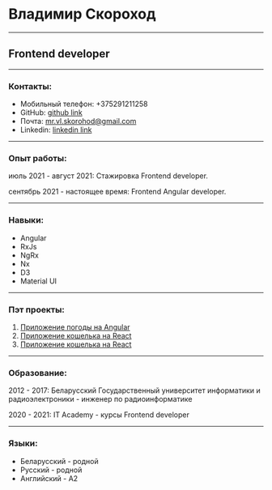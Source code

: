 # Владимир Скороход

********* 
## Frontend developer

*********

### Контакты: 
* Мобильный телефон: +375291211258
* GitHub: [github link](https://github.com/MrSkorohod) 
* Почта: mr.vl.skorohod@gmail.com
* Linkedin: [linkedin link](https://linkedin.com/in/vladimir-skorohod-90977b202)

********* 

### Опыт работы: 
июль 2021 - август 2021: Стажировка Frontend developer.

сентябрь 2021 - настоящее время: Frontend Angular developer.

*********

### Навыки:
- Angular
- RxJs
- NgRx
- Nx
- D3
- Material UI 

*********

### Пэт проекты:
1. [Приложение погоды на Angular](https://github.com/MrSkorohod/weather_app)
2. [Приложение кошелька на React](https://github.com/MrSkorohod/Tic-Tac-Toe)
3. [Приложение кошелька на React](https://github.com/MrSkorohod/Financial-app)

*********

### Образование:
2012 - 2017: Беларусский Государственный университет информатики и радиоэлектроники - инженер по радиоинформатике

2020 - 2021: IT Academy - курсы Frontend developer

*********

### Языки:
* Беларусский - родной
* Русский - родной
* Английский - A2

